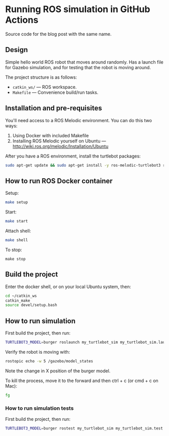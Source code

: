 # Running ROS simulation in GitHub Actions

Source code for the blog post with the same name.

## Design

Simple hello world ROS robot that moves around randomly. Has a launch file for Gazebo simulation, and for testing that the robot is moving around.

The project structure is as follows:

- `catkin_ws/` — ROS workspace.
- `Makefile` — Convenience build/run tasks.

## Installation and pre-requisites

You'll need access to a ROS Melodic environment. You can do this two ways:

1. Using Docker with included Makefile
2. Installing ROS Melodic yourself on Ubuntu — http://wiki.ros.org/melodic/Installation/Ubuntu

After you have a ROS environment, install the turtlebot packages:

```sh
sudo apt-get update && sudo apt-get install -y ros-melodic-turtlebot3 ros-melodic-turtlebot3-simulations ros-melodic-gazebo*
```

## How to run ROS Docker container

Setup:

```sh
make setup
```

Start:

```sh
make start
```

Attach shell:

```sh
make shell
```

To stop:

```
make stop
```

## Build the project

Enter the docker shell, or on your local Ubuntu system, then:

```sh
cd ~/catkin_ws
catkin_make
source devel/setup.bash
```

## How to run simulation

First build the project, then run:

```sh
TURTLEBOT3_MODEL=burger roslaunch my_turtlebot_sim my_turtlebot_sim.launch &
```

Verify the robot is moving with:

```sh
rostopic echo -w 5 /gazebo/model_states
```

Note the change in X position of the burger model.

To kill the process, move it to the forward and then ctrl + c (or cmd + c on Mac):

```sh
fg
```

### How to run simulation tests

First build the project, then run:

```sh
TURTLEBOT3_MODEL=burger rostest my_turtlebot_sim my_turtlebot_sim.test --text
```

